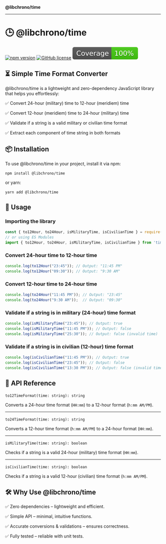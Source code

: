 **@libchrono/time**

***

# 🕒  @libchrono/time

[![npm version](https://badge.fury.io/js/%40libchrono%2Ftime.svg)](https://badge.fury.io/js/%40libchrono%2Ftime)
[![GitHub license](https://img.shields.io/github/license/Naereen/StrapDown.js.svg)](https://github.com/Naereen/StrapDown.js/blob/master/LICENSE)
![](coverage/badge.svg)

## ⏳ Simple Time Format Converter

@libchrono/time is a lightweight and zero-dependency JavaScript library that helps you effortlessly:

✅ Convert 24-hour (military) time to 12-hour (meridiem) time

✅ Convert 12-hour (meridiem) time to 24-hour (military) time

✅ Validate if a string is a valid military or civilian time format

✅ Extract each component of time string in both formats

## 📦 Installation

To use @libchrono/time in your project, install it via npm:

```
npm install @libchrono/time
```

or yarn:

```
yarn add @libchrono/time
```

## 🚀 Usage

### Importing the library
```typescript
const { to12Hour, to24Hour, isMilitaryTime, isCivilianTime } = require('time-converter-js');
// or using ES Modules
import { to12Hour, to24Hour, isMilitaryTime, isCivilianTime } from 'time-converter-js';
```

### Convert 24-hour time to 12-hour time
```typescript
console.log(to12Hour("23:45")); // Output: "11:45 PM"
console.log(to12Hour("09:30")); // Output: "9:30 AM"
```

### Convert 12-hour time to 24-hour time
```typescript
console.log(to24Hour("11:45 PM")); // Output: "23:45"
console.log(to24Hour("9:30 AM"));  // Output: "09:30"
```

### Validate if a string is in military (24-hour) time format
```typescript
console.log(isMilitaryTime("23:45")); // Output: true
console.log(isMilitaryTime("11:45 PM")); // Output: false
console.log(isMilitaryTime("25:30")); // Output: false (invalid time)
```

### Validate if a string is in civilian (12-hour) time format
```typescript
console.log(isCivilianTime("11:45 PM")); // Output: true
console.log(isCivilianTime("23:45")); // Output: false
console.log(isCivilianTime("13:30 PM")); // Output: false (invalid time)
```

## 🔧 API Reference
`to12TimeFormat(time: string): string`

Converts a 24-hour time format (`HH:mm`) to a 12-hour format (`h:mm AM/PM`).

---

`to24TimeFormat(time: string): string`

Converts a 12-hour time format (`h:mm AM/PM`) to a 24-hour format (`HH:mm`).

---

`isMilitaryTime(time: string): boolean`

Checks if a string is a valid 24-hour (military) time format (`HH:mm`).

---

`isCivilianTime(time: string): boolean`

Checks if a string is a valid 12-hour (civilian) time format (`h:mm AM/PM`).

## 🛠️ Why Use @libchrono/time
✅ Zero dependencies – lightweight and efficient.

✅ Simple API – minimal, intuitive functions.

✅ Accurate conversions & validations – ensures correctness.

✅ Fully tested – reliable with unit tests.
